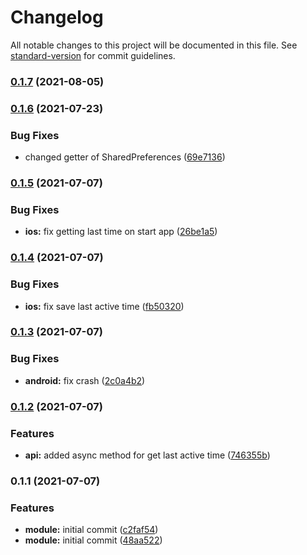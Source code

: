 # Changelog

All notable changes to this project will be documented in this file. See [standard-version](https://github.com/conventional-changelog/standard-version) for commit guidelines.

### [0.1.7](https://git.appkode.ru/diary/diary_last_active_state/compare/v0.1.6...v0.1.7) (2021-08-05)

### [0.1.6](https://git.appkode.ru/diary/diary_last_active_state/compare/v0.1.5...v0.1.6) (2021-07-23)


### Bug Fixes

* changed getter of SharedPreferences ([69e7136](https://git.appkode.ru/diary/diary_last_active_state/commit/69e7136ed8a26e1e60243b9154c9ad37487d0bf2))

### [0.1.5](https://git.appkode.ru/diary/diary_last_active_state/compare/v0.1.4...v0.1.5) (2021-07-07)


### Bug Fixes

* **ios:** fix getting last time on start app ([26be1a5](https://git.appkode.ru/diary/diary_last_active_state/commit/26be1a52e9bde5cb00af2ef4e10ddf6029b1adff))

### [0.1.4](https://git.appkode.ru/diary/diary_last_active_state/compare/v0.1.3...v0.1.4) (2021-07-07)


### Bug Fixes

* **ios:** fix save last active time ([fb50320](https://git.appkode.ru/diary/diary_last_active_state/commit/fb503200eb3053ea33f7d2f148d3ae31b0cbb1f7))

### [0.1.3](https://git.appkode.ru/diary/diary_last_active_state/compare/v0.1.2...v0.1.3) (2021-07-07)


### Bug Fixes

* **android:** fix crash ([2c0a4b2](https://git.appkode.ru/diary/diary_last_active_state/commit/2c0a4b2b0b00d4bc590ac27c6bc6dfa343960e60))

### [0.1.2](https://git.appkode.ru/diary/diary_last_active_state/compare/v0.1.1...v0.1.2) (2021-07-07)


### Features

* **api:** added async method for get last active time ([746355b](https://git.appkode.ru/diary/diary_last_active_state/commit/746355bf5151ddbf97ffde155115c96bc2c99e2c))

### 0.1.1 (2021-07-07)


### Features

* **module:** initial commit ([c2faf54](https://git.appkode.ru/diary/diary_last_active_state/commit/c2faf54e8959bd33cd534faad5905309628b2db6))
* **module:** initial commit ([48aa522](https://git.appkode.ru/diary/diary_last_active_state/commit/48aa52222ef98b9db825cf69a092ba8ad09b6516))
